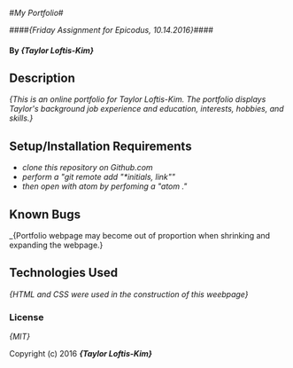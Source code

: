 #_My Portfolio_#

####_{Friday Assignment for Epicodus, 10.14.2016}_####

#### By _**{Taylor Loftis-Kim}**_

## Description

_{This is an online portfolio for Taylor Loftis-Kim. The portfolio displays Taylor's background job experience and education, interests, hobbies, and skills.}_

## Setup/Installation Requirements

* _clone this repository on Github.com_
* _perform a "git remote add "*initials, link""_
* _then open with atom by perfoming a "atom ."_

## Known Bugs

_{Portfolio webpage may become out of proportion when shrinking and expanding the webpage.}

## Technologies Used

_{HTML and CSS were used in the construction of this weebpage}_

### License

*{MIT}*

Copyright (c) 2016 **_{Taylor Loftis-Kim}_**
